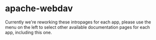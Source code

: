 # apache-webdav

Currently we're reworking these intropages for each app, please use the menu on the left to select other available documentation pages for each app, including this one.

